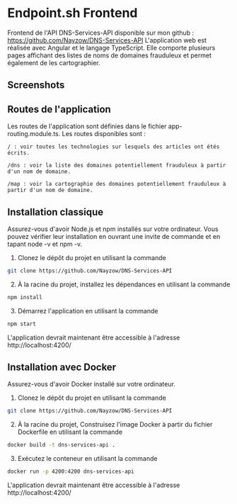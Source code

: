 # Endpoint.sh Frontend

Frontend de l'API DNS-Services-API disponible sur mon github : https://github.com/Nayzow/DNS-Services-API
L'application web est réalisée avec Angular et le langage TypeScript. Elle comporte plusieurs pages affichant des listes de noms de domaines frauduleux et permet également de les cartographier.

## Screenshots


## Routes de l'application

Les routes de l'application sont définies dans le fichier app-routing.module.ts. Les routes disponibles sont :

```
/ : voir toutes les technologies sur lesquels des articles ont étés écrits.
```

```
/dns : voir la liste des domaines potentiellement frauduleux à partir d'un nom de domaine.
```

```
/map : voir la cartographie des domaines potentiellement frauduleux à partir d'un nom de domaine.
```

## Installation classique

Assurez-vous d'avoir Node.js et npm installés sur votre ordinateur. Vous pouvez vérifier leur installation en ouvrant une invite de commande et en tapant node -v et npm -v.

1. Clonez le dépôt du projet en utilisant la commande

```bash
git clone https://github.com/Nayzow/DNS-Services-API
```

2. À la racine du projet, installez les dépendances en utilisant la commande

```bash
npm install
```

3. Démarrez l'application en utilisant la commande

```bash
npm start
```

L'application devrait maintenant être accessible à l'adresse http://localhost:4200/

## Installation avec Docker

Assurez-vous d'avoir Docker installé sur votre ordinateur.

1. Clonez le dépôt du projet en utilisant la commande

```bash
git clone https://github.com/Nayzow/DNS-Services-API
```

2. À la racine du projet, Construisez l'image Docker à partir du fichier Dockerfile en utilisant la commande

```bash
docker build -t dns-services-api .
```

3. Exécutez le conteneur en utilisant la commande

```bash
docker run -p 4200:4200 dns-services-api
```

L'application devrait maintenant être accessible à l'adresse http://localhost:4200/
